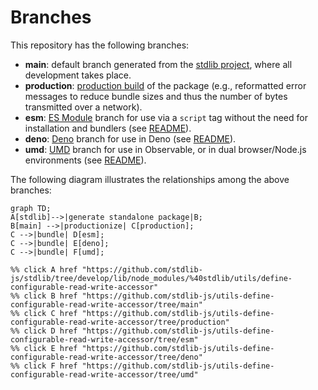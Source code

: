 <!--

@license Apache-2.0

Copyright (c) 2022 The Stdlib Authors.

Licensed under the Apache License, Version 2.0 (the "License");
you may not use this file except in compliance with the License.
You may obtain a copy of the License at

    http://www.apache.org/licenses/LICENSE-2.0

Unless required by applicable law or agreed to in writing, software
distributed under the License is distributed on an "AS IS" BASIS,
WITHOUT WARRANTIES OR CONDITIONS OF ANY KIND, either express or implied.
See the License for the specific language governing permissions and
limitations under the License.

-->

# Branches

This repository has the following branches:

-   **main**: default branch generated from the [stdlib project][stdlib-url], where all development takes place.
-   **production**: [production build][production-url] of the package (e.g., reformatted error messages to reduce bundle sizes and thus the number of bytes transmitted over a network).
-   **esm**: [ES Module][esm-url] branch for use via a `script` tag without the need for installation and bundlers (see [README][esm-readme]).
-   **deno**: [Deno][deno-url] branch for use in Deno (see [README][deno-readme]).
-   **umd**: [UMD][umd-url] branch for use in Observable, or in dual browser/Node.js environments (see [README][umd-readme]).

The following diagram illustrates the relationships among the above branches:

```mermaid
graph TD;
A[stdlib]-->|generate standalone package|B;
B[main] -->|productionize| C[production];
C -->|bundle| D[esm];
C -->|bundle| E[deno];
C -->|bundle| F[umd];

%% click A href "https://github.com/stdlib-js/stdlib/tree/develop/lib/node_modules/%40stdlib/utils/define-configurable-read-write-accessor"
%% click B href "https://github.com/stdlib-js/utils-define-configurable-read-write-accessor/tree/main"
%% click C href "https://github.com/stdlib-js/utils-define-configurable-read-write-accessor/tree/production"
%% click D href "https://github.com/stdlib-js/utils-define-configurable-read-write-accessor/tree/esm"
%% click E href "https://github.com/stdlib-js/utils-define-configurable-read-write-accessor/tree/deno"
%% click F href "https://github.com/stdlib-js/utils-define-configurable-read-write-accessor/tree/umd"
```

[stdlib-url]: https://github.com/stdlib-js/stdlib/tree/develop/lib/node_modules/%40stdlib/utils/define-configurable-read-write-accessor
[production-url]: https://github.com/stdlib-js/utils-define-configurable-read-write-accessor/tree/production
[deno-url]: https://github.com/stdlib-js/utils-define-configurable-read-write-accessor/tree/deno
[deno-readme]: https://github.com/stdlib-js/utils-define-configurable-read-write-accessor/blob/deno/README.md
[umd-url]: https://github.com/stdlib-js/utils-define-configurable-read-write-accessor/tree/umd
[umd-readme]: https://github.com/stdlib-js/utils-define-configurable-read-write-accessor/blob/umd/README.md
[esm-url]: https://github.com/stdlib-js/utils-define-configurable-read-write-accessor/tree/esm
[esm-readme]: https://github.com/stdlib-js/utils-define-configurable-read-write-accessor/blob/esm/README.md
